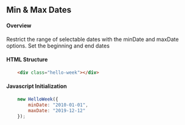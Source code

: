 ## Min & Max Dates

#### Overview
Restrict the range of selectable dates with the minDate and maxDate options. Set the beginning and end dates

#### HTML Structure
```html
    <div class="hello-week"></div>
```

#### Javascript Initialization
```js
    new HelloWeek({
        minDate: "2010-01-01",
        maxDate: "2019-12-12"
    });
```
